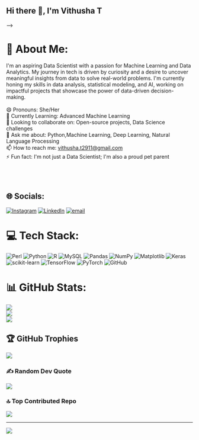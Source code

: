 ## Hi there 👋, I'm Vithusha T
-->
# 💫 About Me:
I'm an aspiring Data Scientist with a passion for Machine Learning and Data Analytics. My journey in tech is driven by curiosity and a desire to uncover meaningful insights from data to solve real-world problems. I'm currently honing my skills in data analysis, statistical modeling, and AI, working on impactful projects that showcase the power of data-driven decision-making.<br><br> 😄 Pronouns: She/Her<br>🌱 Currently Learning: Advanced Machine Learning<br>👯 Looking to collaborate on: Open-source projects, Data Science challenges<br>💬 Ask me about: Python,Machine Learning, Deep Learning, Natural Language Processing<br>📫 How to reach me: vithusha.t2911@gmail.com<br>⚡ Fun fact: I'm not just a Data Scientist; I'm also a proud pet parent<br><br><br><br>


## 🌐 Socials:
[![Instagram](https://img.shields.io/badge/Instagram-%23E4405F.svg?logo=Instagram&logoColor=white)](https://instagram.com/vithu._.v_s) [![LinkedIn](https://img.shields.io/badge/LinkedIn-%230077B5.svg?logo=linkedin&logoColor=white)](https://linkedin.com/in/https://www.linkedin.com/in/vithusha-t-85021420a/) [![email](https://img.shields.io/badge/Email-D14836?logo=gmail&logoColor=white)](mailto:vithusha.t2911@gmail.com) 

# 💻 Tech Stack:
![Perl](https://img.shields.io/badge/perl-%2339457E.svg?style=for-the-badge&logo=perl&logoColor=white) ![Python](https://img.shields.io/badge/python-3670A0?style=for-the-badge&logo=python&logoColor=ffdd54) ![R](https://img.shields.io/badge/r-%23276DC3.svg?style=for-the-badge&logo=r&logoColor=white) ![MySQL](https://img.shields.io/badge/mysql-4479A1.svg?style=for-the-badge&logo=mysql&logoColor=white) ![Pandas](https://img.shields.io/badge/pandas-%23150458.svg?style=for-the-badge&logo=pandas&logoColor=white) ![NumPy](https://img.shields.io/badge/numpy-%23013243.svg?style=for-the-badge&logo=numpy&logoColor=white) ![Matplotlib](https://img.shields.io/badge/Matplotlib-%23ffffff.svg?style=for-the-badge&logo=Matplotlib&logoColor=black) ![Keras](https://img.shields.io/badge/Keras-%23D00000.svg?style=for-the-badge&logo=Keras&logoColor=white) ![scikit-learn](https://img.shields.io/badge/scikit--learn-%23F7931E.svg?style=for-the-badge&logo=scikit-learn&logoColor=white) ![TensorFlow](https://img.shields.io/badge/TensorFlow-%23FF6F00.svg?style=for-the-badge&logo=TensorFlow&logoColor=white) ![PyTorch](https://img.shields.io/badge/PyTorch-%23EE4C2C.svg?style=for-the-badge&logo=PyTorch&logoColor=white) ![GitHub](https://img.shields.io/badge/github-%23121011.svg?style=for-the-badge&logo=github&logoColor=white)
# 📊 GitHub Stats:
![](https://github-readme-stats.vercel.app/api?username=vithusha-t29&theme=dark&hide_border=false&include_all_commits=false&count_private=false)<br/>
![](https://nirzak-streak-stats.vercel.app/?user=vithusha-t29&theme=dark&hide_border=false)<br/>
![](https://github-readme-stats.vercel.app/api/top-langs/?username=vithusha-t29&theme=dark&hide_border=false&include_all_commits=false&count_private=false&layout=compact)

## 🏆 GitHub Trophies
![](https://github-profile-trophy.vercel.app/?username=vithusha-t29&theme=radical&no-frame=false&no-bg=true&margin-w=4)

### ✍️ Random Dev Quote
![](https://quotes-github-readme.vercel.app/api?type=horizontal&theme=radical)

### 🔝 Top Contributed Repo
![](https://github-contributor-stats.vercel.app/api?username=vithusha-t29&limit=5&theme=dark&combine_all_yearly_contributions=true)

---
[![](https://visitcount.itsvg.in/api?id=vithusha-t29&icon=0&color=0)](https://visitcount.itsvg.in)

<!-- Proudly created with GPRM ( https://gprm.itsvg.in ) -->
